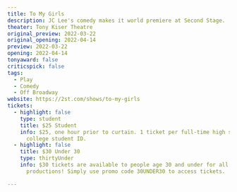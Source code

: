 ```yaml
---
title: To My Girls
description: JC Lee's comedy makes it world premiere at Second Stage. 
theater: Tony Kiser Theatre
original_preview: 2022-03-22
original_opening: 2022-04-14
preview: 2022-03-22
opening: 2022-04-14
tonyaward: false
criticspick: false
tags: 
  - Play
  - Comedy
  - Off Broadway
website: https://2st.com/shows/to-my-girls
tickets:
  - highlight: false
    type: student
    title: $25 Student
    info: $25, one hour prior to curtain. 1 ticket per full-time high school or
      college student ID.
  - highlight: false
    title: $30 Under 30
    type: thirtyUnder
    info: $30 tickets are available to people age 30 and under for all Second Stage
      productions! Simply use promo code 30UNDER30 to access tickets.

---
```

